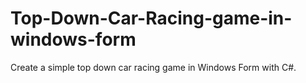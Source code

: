 # Top-Down-Car-Racing-game-in-windows-form
Create a simple top down car racing game in Windows Form with C#. 
